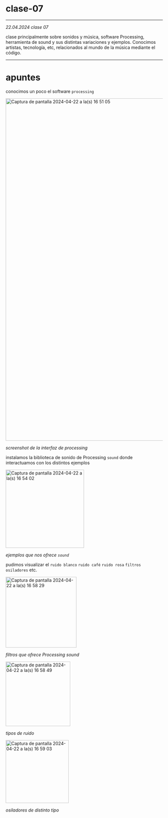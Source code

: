 # clase-07

---

*_22.04.2024 clase 07_*

clase principalmente sobre sonidos y música, software Processing, herramienta de sound y sus distintas variaciones y ejemplos. Conocimos artistas, tecnología, etc, relacionados al mundo de la música mediante el código.

---

# apuntes

conocimos un poco el software `processing`

<img width="1099" alt="Captura de pantalla 2024-04-22 a la(s) 16 51 05" src="https://github.com/matbutom/dis9034-2024-1/assets/163034603/fd9576f8-b75e-4f0f-b278-227972a5e4f9">

*screenshot de la interfaz de processing*  

instalamos la biblioteca de sonido de Processing `sound` donde interactuamos con los distintos ejemplos

<img width="251" alt="Captura de pantalla 2024-04-22 a la(s) 16 54 02" src="https://github.com/matbutom/dis9034-2024-1/assets/163034603/dba81c52-3e1b-4408-b013-87ee72c7eea7">

*ejemplos que nos ofrece `sound`* 

pudimos visualizar el `ruido blanco` `ruido café` `ruido rosa` `filtros` `osiladores` etc.

<img width="227" alt="Captura de pantalla 2024-04-22 a la(s) 16 58 29" src="https://github.com/matbutom/dis9034-2024-1/assets/163034603/a1ec5c6e-17e8-4571-b740-e7c867335771">

*filtros que ofrece Processing sound*


<img width="207" alt="Captura de pantalla 2024-04-22 a la(s) 16 58 49" src="https://github.com/matbutom/dis9034-2024-1/assets/163034603/8a85843f-9c94-4db2-8672-89d2fe9f8f87">

*tipos de ruido*


<img width="202" alt="Captura de pantalla 2024-04-22 a la(s) 16 59 03" src="https://github.com/matbutom/dis9034-2024-1/assets/163034603/cd0cabaf-2733-43ac-be58-e10159a5de87">

*osiladores de distinto tipo*



